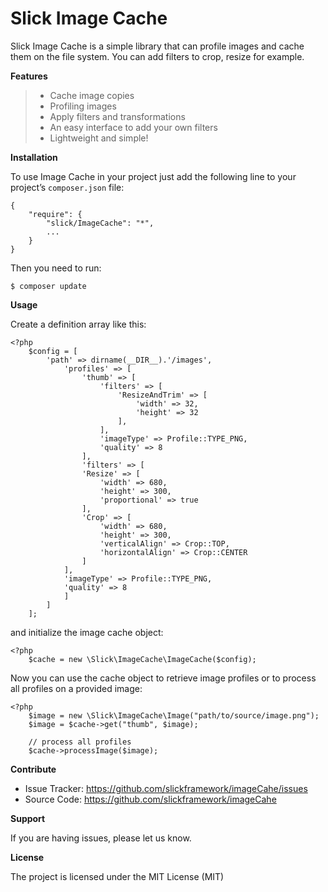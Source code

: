 Slick Image Cache
=================

Slick Image Cache is a simple library that can profile images and cache them
on the file system. You can add filters to crop, resize for example.

**Features**

> -   Cache image copies
> -   Profiling images
> -   Apply filters and transformations
> -   An easy interface to add your own filters
> -   Lightweight and simple!

**Installation**

To use Image Cache in your project just add the following line to your project’s
`composer.json` file:

    {
        "require": {
            "slick/ImageCache": "*",
            ...
        }
    }

Then you need to run:

    $ composer update


**Usage**

Create a definition array like this:

    <?php
        $config = [
            'path' => dirname(__DIR__).'/images',
                'profiles' => [
                    'thumb' => [
                        'filters' => [
                            'ResizeAndTrim' => [
                                'width' => 32,
                                'height' => 32
                            ],
                        ],
                        'imageType' => Profile::TYPE_PNG,
                        'quality' => 8
                    ],
                    'filters' => [
                    'Resize' => [
                        'width' => 680,
                        'height' => 300,
                        'proportional' => true
                    ],
                    'Crop' => [
                        'width' => 680,
                        'height' => 300,
                        'verticalAlign' => Crop::TOP,
                        'horizontalAlign' => Crop::CENTER
                    ]
                ],
                'imageType' => Profile::TYPE_PNG,
                'quality' => 8
                ]
            ]
        ];
    
and initialize the image cache object:

    <?php
        $cache = new \Slick\ImageCache\ImageCache($config);
        
Now you can use the cache object to retrieve image profiles or to process all profiles
on a provided image:

    <?php
        $image = new \Slick\ImageCache\Image("path/to/source/image.png");
        $image = $cache->get("thumb", $image);
        
        // process all profiles
        $cache->processImage($image);

**Contribute**

-   Issue Tracker: <https://github.com/slickframework/imageCahe/issues>
-   Source Code: <https://github.com/slickframework/imageCahe>

**Support**

If you are having issues, please let us know.

**License**

The project is licensed under the MIT License (MIT)